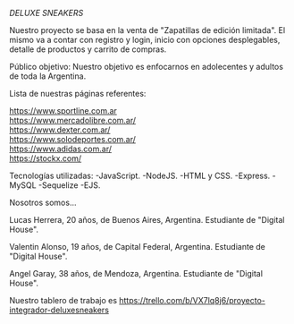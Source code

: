   *DELUXE SNEAKERS*

Nuestro proyecto se basa en la venta de "Zapatillas de edición limitada". El mismo va a contar con registro y login, inicio con opciones desplegables, detalle de productos y carrito de compras.

Público objetivo:
Nuestro objetivo es enfocarnos en adolecentes y adultos de toda la Argentina.

Lista de nuestras páginas referentes: 

https://www.sportline.com.ar  
https://www.mercadolibre.com.ar/  
https://www.dexter.com.ar/  
https://www.solodeportes.com.ar/  
https://www.adidas.com.ar/  
https://stockx.com/

Tecnologías utilizadas: 
-JavaScript.
-NodeJS.
-HTML y CSS.
-Express.
-MySQL
-Sequelize 
-EJS.

Nosotros somos...

Lucas Herrera, 20 años, de Buenos Aires, Argentina. Estudiante de "Digital House".

Valentin Alonso, 19 años, de Capital Federal, Argentina. Estudiante de "Digital House".

Angel Garay, 38 años, de Mendoza, Argentina. Estudiante de "Digital House".

Nuestro tablero de trabajo es https://trello.com/b/VX7lq8j6/proyecto-integrador-deluxesneakers
